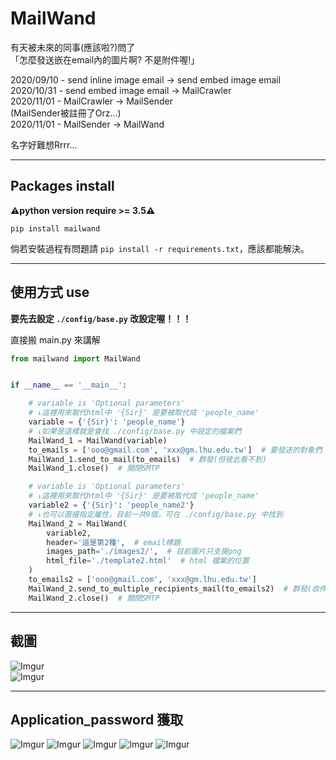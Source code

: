 # MailWand
有天被未來的同事(應該啦?)問了    
「怎麼發送嵌在email內的圖片啊? 不是附件喔!」    

2020/09/10 - send inline image email -> send embed image email    
2020/10/31 - send embed image email -> MailCrawler     
2020/11/01 - MailCrawler -> MailSender     
(MailSender被註冊了Orz...)      
2020/11/01 - MailSender -> MailWand     

名字好難想Rrrr...    

-----

## Packages install

**⚠️python version require >= 3.5⚠️**
```allowEmpty
pip install mailwand
```
倘若安裝過程有問題請 `pip install -r requirements.txt`，應該都能解決。    


-----

## 使用方式 use

**要先去設定 `./config/base.py` 改設定喔！！！**    

直接搬 main.py 來講解    
```python
from mailwand import MailWand


if __name__ == '__main__':

    # variable is 'Optional parameters'
    # ↓這裡用來取代html中 '{Sir}' 是要被取代成 'people_name'
    variable = {'{Sir}': 'people_name'}
    # ↓如果是這樣就是會找 ./config/base.py 中設定的檔案們
    MailWand_1 = MailWand(variable)
    to_emails = ['ooo@gmail.com', 'xxx@gm.lhu.edu.tw']  # 要發送的對象們
    MailWand_1.send_to_mail(to_emails)  # 群發(但彼此看不到)
    MailWand_1.close()  # 關閉SMTP

    # variable is 'Optional parameters'
    # ↓這裡用來取代html中 '{Sir}' 是要被取代成 'people_name'
    variable2 = {'{Sir}': 'people_name2'}
    # ↓也可以直接指定屬性，目前一共9個，可在 ./config/base.py 中找到
    MailWand_2 = MailWand(
        variable2,
        header='這是第2種',  # email標題
        images_path='./images2/',  # 目前圖片只支援png
        html_file='./template2.html'  # html 檔案的位置
    )
    to_emails2 = ['ooo@gmail.com', 'xxx@gm.lhu.edu.tw']
    MailWand_2.send_to_multiple_recipients_mail(to_emails2)  # 群發(收件人會看到彼此)
    MailWand_2.close()  # 關閉SMTP
```

-----

## 截圖

![Imgur](https://imgur.com/dmQ9pA7.png)    
![Imgur](https://imgur.com/Rm6mFnc.png)

-----

## Application_password 獲取

![Imgur](https://imgur.com/YKOUQ2O.png)
![Imgur](https://imgur.com/MIuQEqd.png)
![Imgur](https://imgur.com/TKlwqr5.png)
![Imgur](https://imgur.com/dQIp02W.png)
![Imgur](https://imgur.com/YBVtsBc.png)
